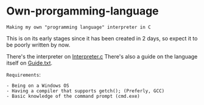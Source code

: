 # Own-prorgamming-language
`Making my own "programming language" interpreter in C`

This is on its early stages since it has been created in 2 days, so expect it to be poorly written by now.

There's the interpreter on [Interpreter.c](https://github.com/DeetSteve00/Own-prorgamming-language/blob/main/Interpreter.c "INTERPRETER.C")
There's also a guide on the language itself on [Guide.txt](https://github.com/DeetSteve00/Own-prorgamming-language/blob/main/Guide.txt "GUIDE.TXT").

`Requirements`:
```
- Being on a Windows OS
- Having a compiler that supports getch(); (Preferly, GCC)
- Basic knowledge of the command prompt (cmd.exe)
```

